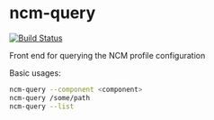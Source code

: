 # ncm-query

[![Build Status](http://jenkins1.ugent.be/view/Quattor/job/ncm-query/badge/icon)](http://jenkins1.ugent.be/view/Quattor/job/ncm-query/)

Front end for querying the NCM profile configuration

Basic usages:

```bash
ncm-query --component <component>
ncm-query /some/path
ncm-query --list
```
